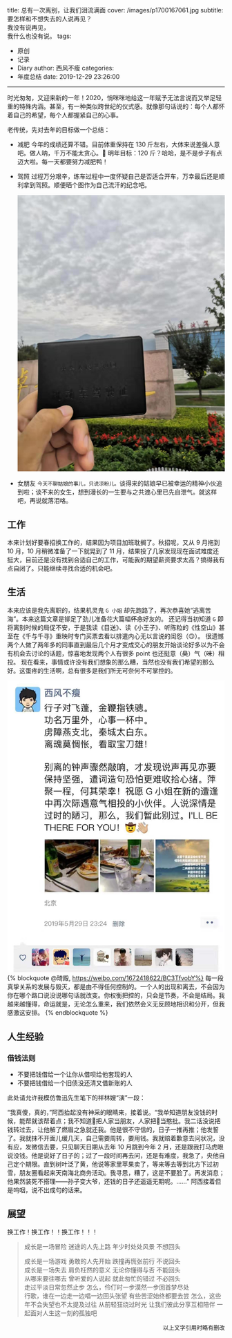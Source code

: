 title: 总有一次离别，让我们泪流满面
cover: /images/p1700167061.jpg
subtitle: 要怎样和不想失去的人说再见？<br>我没有说再见，<br>我什么也没有说。
tags:
  - 原创
  - 记录
  - Diary
author: 西风不瘦
categories:
  - 年度总结
date: 2019-12-29 23:26:00
---
时光匆匆，又迎来新的一年！2020，悄咪咪地给这一年赋予无法言说而又举足轻重的特殊内涵。甚至，有一种类似跨世纪的仪式感。就像那句话说的：每个人都怀着自己的希望，每个人都握紧自己的心事。

老传统，先对去年的目标做一个总结：
* 减肥
    今年的成绩还算不错。目前体重保持在 130 斤左右，大体来说差强人意吧。做人呐，千万不能太贪心。🤣
    明年目标：120 斤？哈哈，是不是步子有点迈大啦。每一天都要努力减肥鸭！

* 驾照
    过程万分艰辛，练车过程中一度怀疑自己是否适合开车，万幸最后还是顺利拿到驾照。顺便晒个图作为自己流汗的纪念吧。

    ![驾照留念](/images/driver-card.jpg)

* 女朋友
    `今天不聊姑娘的事儿，只说凉粉儿。`谈得来的姑娘早已被幸运的精神小伙追到啦；谈不来的女生，想到漫长的一生要与之共渡心里已先自泄气。就这样吧，再说就落泪咯。

## 工作

本来计划好要春招换工作的，结果因为项目加班耽搁了。秋招呢，又从 9 月拖到 10 月，10 月稍微准备了一下就晃到了 11 月，结果投了几家发现现在面试难度还挺大，目前还是没有找到合适自己的工作，可能我的期望薪资要求太高？搞得我有点自闭了。只能继续寻找合适的机会吧。

## 生活

本来应该是我先离职的，结果机灵鬼 `G 小姐` 却先跑路了，再次恭喜她“逃离苦海”。本来这篇文章是铆足了劲儿准备花大篇幅~~怀念~~好友的。
还记得当初知道 `G` 即将离别时候的局促不安，于是我读《目送》、读《小王子》、听陈粒的《性空山》甚至在《千与千寻》重映时专门买票去看以排遣内心无以言说的闺怨（🙃）。
很遗憾两个人做了两年多的同事直到最后几个月才变成交心的朋友开始谈论好多以为不会有机会去讨论的话题，惊喜地发现两个人有很多 point 也还挺意（~~臭~~）气（~~味~~）相投。
现在看来，事情或许没有我们想象的那么糟，当然也没有我们希望的那么好。这蛋疼的生活啊，总有很多是我们所无可奈何不可掌控的。

![心事一杯中](/images/figure_20191205230136.jpg)
{% blockquote @琦殿, https://weibo.com/1672418622/BC3TfvobY%}
每一段真挚关系的发展与毁灭，都是由不得任何控制的。一个人的出现和离去，不会因为你在哪个路口说没说哪句话就改变。你权衡把控的，只会是节奏，不会是结局。我越来越懂得，命运就是，无论怎么重来，我们依然会义无反顾地相识和分开，但我感激这安排。
{% endblockquote %}


## 人生经验

### 借钱法则

* 不要把钱借给一个让你从借呗给他套现的人
* 不要把钱借给一个旧债没还清又借新账的人

此处请允许我模仿鲁迅先生笔下的祥林嫂“演”一段：

“我真傻，真的，”阿西抬起没有神采的眼睛来，接着说。“我单知道朋友没钱的时候，能帮就该帮着点；我不知道🧓把人家当朋友，人家把🧓当憨批。我二话没说把钱转过去，让他解了燃眉之急就还我。他是很不守信的，日子一推再推；他发誓了。我就抹不开面儿缓几天，自己需要周转，要用钱。我就赔着歉意去问状况，没有应，发微信去要，只见聊天日期从去年 10 月跳到今年 2 月，还是跟我打马虎眼说没钱。他是说好了日子的；过了一段时间再去问，还是有难度，我急了，央他自己定个期限。直到树叶泛了黄，他说等家里苹果卖了，等来等去等到北方下过初雪，朋友圈看起来天南海北商务活动。我寻思，糟了，这是不要脸了。再发消息；他果然装死不搭理——孙子变大爷，还钱的日子还遥遥无期呢。……” 阿西接着但是呜咽，说不出成句的话来。


## 展望

换工作！换工作！！换工作！！！
<meting-js
	auto="https://music.163.com/#/song?id=449578813">
</meting-js>
> 成长是一场冒险
迷途的人先上路
年少时处处风景
不想回头
>
> 成长是一场游戏
勇敢的人先开始
跌撞再慌张前行
不说回头
><br>
> 成长是一场失去
肩负枉然的意义
无论你懂得与否
不能回头
><br>
> 从哪来要往哪去
曾听爱的人说起
就此匆忙的错过
不必回头
><br>
> 走过平淡日常忽然止步
怎么，伶仃时一步漠然一步回首梦尽处
><br>
> 行歌，谁在一边走一边唱一边回头张望
有些苦涩始终都要去尝
怎么，这些年不会失望也不太提及过往
从前轻狂绕过时光
让我们彼此分享互相陪伴
一起面对人生这一刻的孤独吧

<div align = right> <font size = 2>以上文字引用时略有删改 </font> </div>